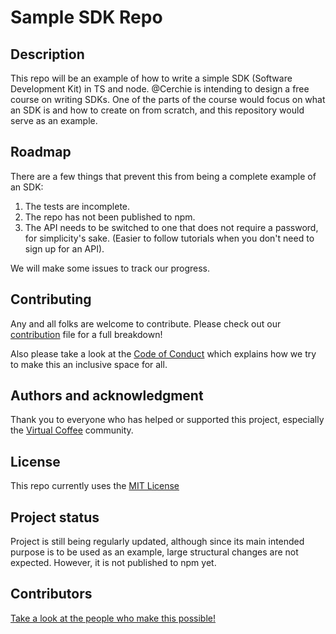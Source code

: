 # Sample SDK Repo


## Description

This repo will be an example of how to write a simple SDK (Software Development Kit) in TS and node. @Cerchie is intending to design a free course on writing SDKs. One of the parts of the course would focus on what an SDK is and how to create on from scratch, and this repository would serve as an example. 

## Roadmap

There are a few things that prevent this from being a complete example of an SDK:

  1. The tests are incomplete.
  2. The repo has not been published to npm. 
  3. The API needs to be switched to one that does not require a password, for simplicity's sake. (Easier to follow tutorials when you don't need to sign up for an API).
  
We will make some issues to track our progress. 

## Contributing

Any and all folks are welcome to contribute. Please check out our [contribution](https://github.com/Cerchie/sample-sdk/blob/main/CONTRIBUTING.md) file for a full breakdown!

Also please take a look at the [Code of Conduct](https://github.com/Cerchie/sample-sdk/blob/main/CODE_OF_CONDUCT.md) which explains how we try to make this an inclusive space for all.

## Authors and acknowledgment

Thank you to everyone who has helped or supported this project, especially the [Virtual Coffee](https://virtualcoffee.io) community.

## License

This repo currently uses the [MIT License](https://github.com/Cerchie/sample-sdk/blob/main/LICENSE)

## Project status

Project is still being regularly updated, although since its main intended purpose is to be used as an example, large structural changes are not expected. However, it is not published to npm yet. 

## Contributors

[Take a look at the people who make this possible!](https://github.com/Cerchie/sample-sdk/blob/main/humans.md)
